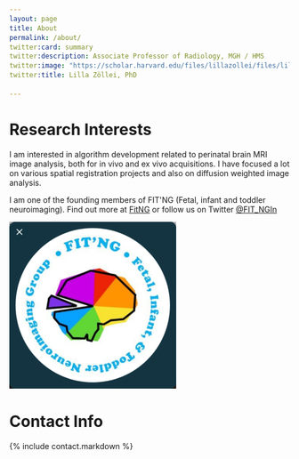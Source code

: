 ```yaml
---
layout: page
title: About
permalink: /about/
twitter:card: summary
twitter:description: Associate Professor of Radiology, MGH / HMS
twitter:image: "https://scholar.harvard.edu/files/lillazollei/files/lillazollei.cr_.sm2_.jpg?m=1559666976"
twitter:title: Lilla Zöllei, PhD

---
```


# Research Interests

I am interested in algorithm development related to perinatal brain MRI image
analysis, both for in vivo and ex vivo acquisitions. I have focused a lot on
various spatial registration projects and also on diffusion weighted image
analysis.


I am one of the founding members of FIT'NG (Fetal, infant and toddler
neuroimaging). Find out more at [FitNG](https://groups.io/g/fitng) or follow us on
Twitter [@FIT_NGIn](https://twitter.com/fit_ngin)

![FITNG](/assets/coverphoto.fitng.png)

# Contact Info

{% include contact.markdown %}


